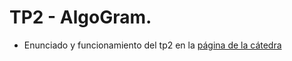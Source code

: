 # TP2 - AlgoGram.
- Enunciado y funcionamiento del tp2 en la [página de la cátedra](https://algoritmos-rw.github.io/algo2/tps/2022_2/tp2/)
